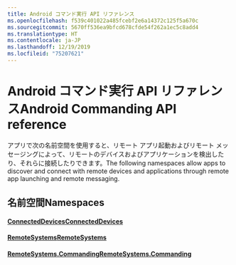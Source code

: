 ```yaml
---
title: Android コマンド実行 API リファレンス
ms.openlocfilehash: f539c401022a485fcebf2e6a14372c125f5a670c
ms.sourcegitcommit: 5670ff536ea9bfcd678cfde54f262a1ec5c8add4
ms.translationtype: HT
ms.contentlocale: ja-JP
ms.lasthandoff: 12/19/2019
ms.locfileid: "75207621"
---
```

# <a name="android-commanding-api-reference"></a><span data-ttu-id="28b51-102">Android コマンド実行 API リファレンス</span><span class="sxs-lookup"><span data-stu-id="28b51-102">Android Commanding API reference</span></span>

<span data-ttu-id="28b51-103">アプリで次の名前空間を使用すると、リモート アプリ起動およびリモート メッセージングによって、リモートのデバイスおよびアプリケーションを検出したり、それらに接続したりできます。</span><span class="sxs-lookup"><span data-stu-id="28b51-103">The following namespaces allow apps to discover and connect with remote devices and applications through remote app launching and remote messaging.</span></span>

## <a name="namespaces"></a><span data-ttu-id="28b51-104">名前空間</span><span class="sxs-lookup"><span data-stu-id="28b51-104">Namespaces</span></span>

#### <a name="connecteddeviceshttpsdocsmicrosoftcomjavaapicommicrosoftconnecteddevices"></a>[<span data-ttu-id="28b51-105">ConnectedDevices</span><span class="sxs-lookup"><span data-stu-id="28b51-105">ConnectedDevices</span></span>](https://docs.microsoft.com/java/api/com.microsoft.connecteddevices)
#### <a name="remotesystemshttpsdocsmicrosoftcomjavaapicommicrosoftconnecteddevicesremotesystems"></a>[<span data-ttu-id="28b51-106">RemoteSystems</span><span class="sxs-lookup"><span data-stu-id="28b51-106">RemoteSystems</span></span>](https://docs.microsoft.com/java/api/com.microsoft.connecteddevices.remotesystems)
#### <a name="remotesystemscommandinghttpsdocsmicrosoftcomjavaapicommicrosoftconnecteddevicesremotesystemscommanding"></a>[<span data-ttu-id="28b51-107">RemoteSystems.Commanding</span><span class="sxs-lookup"><span data-stu-id="28b51-107">RemoteSystems.Commanding</span></span>](https://docs.microsoft.com/java/api/com.microsoft.connecteddevices.remotesystems.commanding)